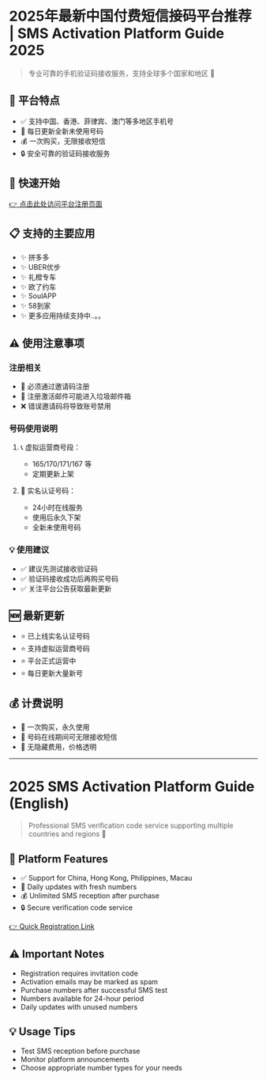 # 2025年最新中国付费短信接码平台推荐 | SMS Activation Platform Guide 2025

> 专业可靠的手机验证码接收服务，支持全球多个国家和地区 📱

## 🌟 平台特点

- ✅ 支持中国、香港、菲律宾、澳门等多地区手机号
- 🔄 每日更新全新未使用号码
- 💰 一次购买，无限接收短信
- 🔒 安全可靠的验证码接收服务

## 📱 快速开始

[👉 点击此处访问平台注册页面](http://h5.yezi66.net:90/invite/9607189)

## 📋 支持的主要应用

- ✨ 拼多多
- ✨ UBER优步
- ✨ 礼橙专车
- ✨ 欧了约车
- ✨ SoulAPP
- ✨ 58到家
- ✨ 更多应用持续支持中..。。

## ⚠️ 使用注意事项

### 注册相关
- 🔑 必须通过邀请码注册
- 📧 注册激活邮件可能进入垃圾邮件箱
- ❌ 错误邀请码将导致账号禁用

### 号码使用说明
1. 📞 虚拟运营商号段：
   - 165/170/171/167 等
   - 定期更新上架
   
2. 📱 实名认证号码：
   - 24小时在线服务
   - 使用后永久下架
   - 全新未使用号码

### 💡 使用建议
- ✅ 建议先测试接收验证码
- ✅ 验证码接收成功后再购买号码
- ✅ 关注平台公告获取最新更新

## 🆕 最新更新

- ⭐️ 已上线实名认证号码
- ⭐️ 支持虚拟运营商号码
- ⭐️ 平台正式运营中
- ⭐️ 每日更新大量新号

## 💰 计费说明

- 🎯 一次购买，永久使用
- 🎯 号码在线期间可无限接收短信
- 🎯 无隐藏费用，价格透明

---

# 2025 SMS Activation Platform Guide (English)

> Professional SMS verification code service supporting multiple countries and regions 📱

## 🌟 Platform Features

- ✅ Support for China, Hong Kong, Philippines, Macau
- 🔄 Daily updates with fresh numbers
- 💰 Unlimited SMS reception after purchase
- 🔒 Secure verification code service

[👉 Quick Registration Link](http://h5.yezi66.net:90/invite/9607189)

## ⚠️ Important Notes

- Registration requires invitation code
- Activation emails may be marked as spam
- Purchase numbers after successful SMS test
- Numbers available for 24-hour period
- Daily updates with unused numbers

## 💡 Usage Tips

- Test SMS reception before purchase
- Monitor platform announcements
- Choose appropriate number types for your needs 